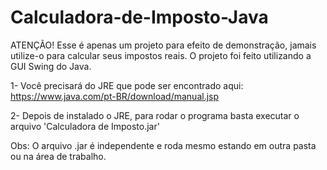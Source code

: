# Calculadora-de-Imposto-Java
ATENÇÃO! Esse é apenas um projeto para efeito de demonstração, jamais utilize-o para calcular seus impostos reais. O projeto foi feito utilizando a GUI Swing do Java.

1- Você precisará do JRE que pode ser encontrado aqui: https://www.java.com/pt-BR/download/manual.jsp

2- Depois de instalado o JRE, para rodar o programa basta executar o arquivo 'Calculadora de Imposto.jar'

Obs: O arquivo .jar é independente e roda mesmo estando em outra pasta ou na área de trabalho.
